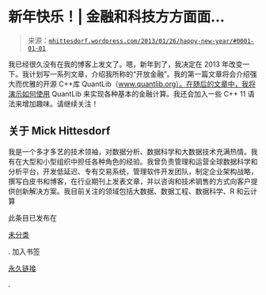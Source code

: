<!--yml

分类：未分类

日期：2024-05-18 06:47:20

--> 

# 新年快乐！| 金融和科技方方面面...

> 来源：[`mhittesdorf.wordpress.com/2013/01/26/happy-new-year/#0001-01-01`](https://mhittesdorf.wordpress.com/2013/01/26/happy-new-year/#0001-01-01)

我已经很久没有在我的博客上发文了。嗯，新年到了，我决定在 2013 年改变一下。我计划写一系列文章，介绍我所称的“开放金融”。我的第一篇文章将会介绍强大而优雅的开源 C++库 QuantLib（www.quantlib.org）。在随后的文章中，我将演示如何使用 QuantLib 来实现各种基本的金融计算。我还会加入一些 C++ 11 语法来增加趣味。请继续关注！

## 关于 Mick Hittesdorf

我是一个多才多艺的技术领袖，对数据分析、数据科学和大数据技术充满热情。我有在大型和小型组织中担任各种角色的经验。我曾负责管理和运营全球数据科学和分析平台，开发低延迟、专有交易系统，管理软件开发团队，制定企业架构战略，撰写白皮书和博客，在行业期刊上发表文章，并以咨询和技术销售的方式向客户提供创新解决方案。我目前关注的领域包括大数据、数据工程、数据科学、R 和云计算

此条目已发布在

[未分类](https://mhittesdorf.wordpress.com/category/uncategorized/)

. 加入书签

[永久链接](https://mhittesdorf.wordpress.com/2013/01/26/happy-new-year/ "永久链接至新年快乐!")

.
